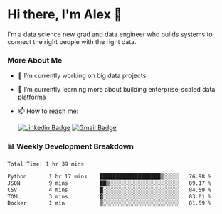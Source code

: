 # Hi there, I'm Alex  👋

I'm a data science new grad and data engineer who builds systems to connect the right people with the right data. 

### More About Me

- 🔭 I’m currently working on big data projects
- 🌱 I’m currently learning more about building enterprise-scaled data platforms
- 📫 How to reach me:

  [![Linkedin Badge](https://img.shields.io/badge/LinkedIn-0077B5?style=for-the-badge&logo=linkedin&logoColor=white)](https://www.linkedin.com/in/itsalexchen) [![Gmail Badge](https://img.shields.io/badge/Gmail-D14836?style=for-the-badge&logo=gmail&logoColor=white)](mailto:itsalexchen@gmail.com)




### 📊 Weekly Development Breakdown
<!--START_SECTION:waka-->

```txt
Total Time: 1 hr 39 mins

Python       1 hr 17 mins    ███████████████████▒░░░░░   76.98 %
JSON         9 mins          ██▒░░░░░░░░░░░░░░░░░░░░░░   09.17 %
CSV          4 mins          █░░░░░░░░░░░░░░░░░░░░░░░░   04.59 %
TOML         3 mins          ▓░░░░░░░░░░░░░░░░░░░░░░░░   03.01 %
Docker       1 min           ▒░░░░░░░░░░░░░░░░░░░░░░░░   01.59 %
```

<!--END_SECTION:waka-->

